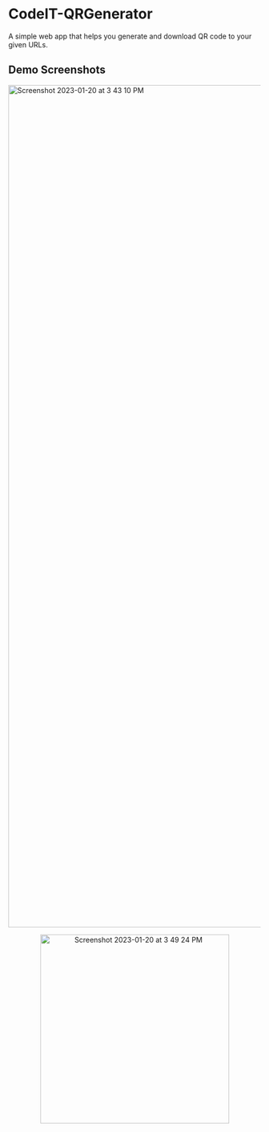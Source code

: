# CodeIT-QRGenerator
A simple web app that helps you generate and download QR code to your given URLs.

## Demo Screenshots

<img width="1680" alt="Screenshot 2023-01-20 at 3 43 10 PM" src="https://user-images.githubusercontent.com/117503221/213670852-792d07df-7286-493a-bac0-3b43513fe7ac.png">
<p align="center">
<img width="377"  alt="Screenshot 2023-01-20 at 3 49 24 PM" src="https://user-images.githubusercontent.com/117503221/213671974-6401a7e5-ed0a-481f-84a2-fc96ec62a2b2.png">
<p/>
